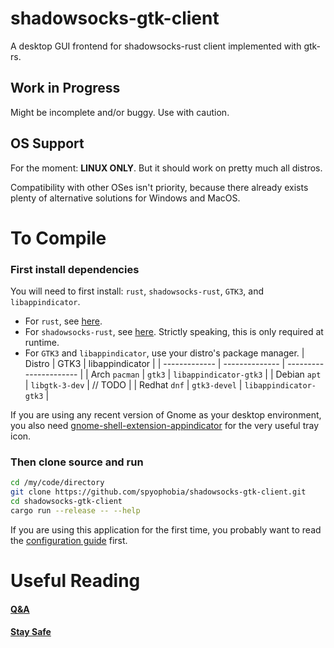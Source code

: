 # shadowsocks-gtk-client

A desktop GUI frontend for shadowsocks-rust client implemented with gtk-rs.

## Work in Progress

Might be incomplete and/or buggy. Use with caution.

## OS Support

For the moment: **LINUX ONLY**. But it should work on pretty much all distros.

Compatibility with other OSes isn't priority, because there already exists plenty of alternative solutions for Windows and MacOS.

# To Compile

### First install dependencies

You will need to first install: `rust`, `shadowsocks-rust`, `GTK3`, and `libappindicator`.
 - For `rust`, see [here](https://www.rust-lang.org/tools/install).
 - For `shadowsocks-rust`, see [here](https://www.rust-lang.org/tools/install). Strictly speaking, this is only required at runtime.
 - For `GTK3` and `libappindicator`, use your distro's package manager.
| Distro        | GTK3           | libappindicator        |
| ------------- | -------------- | ---------------------- |
| Arch `pacman` | `gtk3`         | `libappindicator-gtk3` |
| Debian `apt`  | `libgtk-3-dev` | // TODO                |
| Redhat `dnf`  | `gtk3-devel`   | `libappindicator-gtk3` |

If you are using any recent version of Gnome as your desktop environment, you also need [gnome-shell-extension-appindicator](https://extensions.gnome.org/extension/615) for the very useful tray icon.

### Then clone source and run

```sh
cd /my/code/directory
git clone https://github.com/spyophobia/shadowsocks-gtk-client.git
cd shadowsocks-gtk-client
cargo run --release -- --help
```

If you are using this application for the first time, you probably want to read the [configuration guide](res/QnA.md#how-to-customise-configuration) first.

# Useful Reading

#### [Q&A](res/QnA.md)

#### [Stay Safe](res/stay-safe.md)
